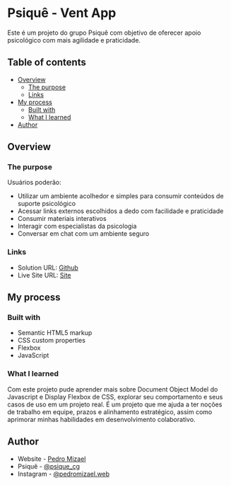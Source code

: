 # Psiquê - Vent App

Este é um projeto do grupo Psiquê com objetivo de oferecer apoio psicológico com mais agilidade e praticidade. 

## Table of contents

- [Overview](#overview)
  - [The purpose](#the-purpose)
  - [Links](#links)
- [My process](#my-process)
  - [Built with](#built-with)
  - [What I learned](#what-i-learned)
- [Author](#author)

## Overview

### The purpose

Usuários poderão:

- Utilizar um ambiente acolhedor e simples para consumir conteúdos de suporte psicológico
- Acessar links externos escolhidos a dedo com facilidade e praticidade
- Consumir materiais interativos
- Interagir com especialistas da psicologia
- Conversar em chat com um ambiente seguro

### Links

- Solution URL: [Github](https://github.com/pedro-mizael/VentApp)
- Live Site URL: [Site](https://pedro-mizael.github.io/VentApp/)

## My process

### Built with

- Semantic HTML5 markup
- CSS custom properties
- Flexbox
- JavaScript

### What I learned

Com este projeto pude aprender mais sobre Document Object Model do Javascript
e Display Flexbox de CSS,
explorar seu comportamento e seus casos de uso em um projeto real.
É um projeto que me ajuda a ter noções de trabalho em equipe,
prazos e alinhamento estratégico, assim como aprimorar minhas
habilidades em desenvolvimento colaborativo.

## Author

- Website - [Pedro Mizael](https://pedro-mizael.github.io/portfolio-pedro-mizael/)
- Psiquê - [@psique_cg](https://www.instagram.com/psique_cg/)
- Instagram - [@pedromizael.web](https://www.instagram.com/pedromizael.web/)
